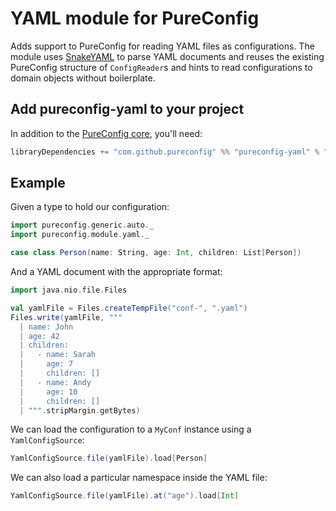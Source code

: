 # YAML module for PureConfig

Adds support to PureConfig for reading YAML files as configurations. The module uses [SnakeYAML](https://bitbucket.org/asomov/snakeyaml) to parse YAML documents and reuses the existing PureConfig structure
of `ConfigReader`s and hints to read configurations to domain objects without boilerplate.

## Add pureconfig-yaml to your project

In addition to the [PureConfig core](https://github.com/pureconfig/pureconfig), you'll need:

```scala
libraryDependencies += "com.github.pureconfig" %% "pureconfig-yaml" % "0.14.0"
```

## Example

Given a type to hold our configuration:

```scala mdoc:silent
import pureconfig.generic.auto._
import pureconfig.module.yaml._

case class Person(name: String, age: Int, children: List[Person])
```

And a YAML document with the appropriate format:

```scala mdoc:silent
import java.nio.file.Files

val yamlFile = Files.createTempFile("conf-", ".yaml")
Files.write(yamlFile, """
  | name: John
  | age: 42
  | children:
  |   - name: Sarah
  |     age: 7
  |     children: []
  |   - name: Andy
  |     age: 10
  |     children: []
  | """.stripMargin.getBytes)
```

We can load the configuration to a `MyConf` instance using a `YamlConfigSource`:

```scala mdoc
YamlConfigSource.file(yamlFile).load[Person]
```

We can also load a particular namespace inside the YAML file:

```scala mdoc
YamlConfigSource.file(yamlFile).at("age").load[Int]
```
